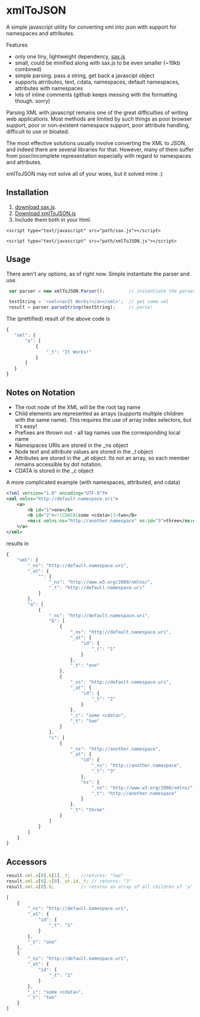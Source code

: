 xmlToJSON
=========

A simple javascript utility for converting xml into json with support for namespaces and attributes.

Features
* only one tiny, lightweight dependency, [sax.js](https://github.com/isaacs/sax-js)
* small, could be minified along with sax.js to be even smaller (~19kb combined)
* simple parsing.  pass a string, get back a javascipt object
* supports atrributes, text, cdata, namespaces, default namespaces, attributes with namespaces
* lots of inline comments (github keeps messing with the formatting though.  sorry)

Parsing XML with javascript remains one of the great difficulties of writing web applications.
Most methods are limited by such things as poor browser support, poor or non-existent namespace support, poor attribute handling, difficult to use or bloated.

The most effective solutions usually involve converting the XML to JSON, and indeed there are several libraries for that.  However, many of them suffer from poor/incomplete representation especially with regard to namespaces and attributes.

xmlToJSON may not solve all of your woes, but it solved mine :)

Installation
------------
1. [download sax.js](https://raw.github.com/isaacs/sax-js/master/lib/sax.js).
2. [Download xmlToJSON.js](https://raw.github.com/metatribal/xmlToJSON/master/xmlToJSON.js)
3. Include them both in your html.
 
```
<script type="text/javascript" src="path/sax.js"></script>
```
```
<script type="text/javascript" src="path/xmlToJSON.js"></script>
 ```
Usage
-----
There aren't any options, as of right now.  Simple instantiate the parser and use.
 ```javascript
  var parser = new xmlToJSON.Parser();         // instantiate the parser

  testString = '<xml><a>It Works!</a></xml>';  // get some xml
  result = parser.parseString(testString);     // parse!
 ```
 The (prettified) result of the above code is
 ```javascript
{
    "xml": {
        "a": [
            {
                "_t": "It Works!"
            }
        ]
    }
}
```

Notes on Notation
------------------
* The root node of the XML will be the root tag name
* Child elements are represented as arrays (supports multiple children with the same name).  This requires the use of array index selectors, but it's easy!
* Prefixes are thrown out - all tag names use the corresponding local name
* Namespaces URIs are stored in the _ns object
* Node text and attribute values are stored in the _t object
* Attributes are stored in the _at object.  Its not an array, so each member remains accessible by dot notation.
* CDATA is stored in the _c object

A more complicated example (with namespaces, attributed, and cdata)
```xml
<?xml version="1.0" encoding="UTF-8"?>
<xml xmlns="http://default.namespace.uri">
    <a>
        <b id="1">one</b>
        <b id="2"><![CDATA[some <cdata>]]>two</b>
        <ns:c xmlns:ns="http://another.namespace" ns:id="3">three</ns:c>
    </a>
</xml>
```

results in
```javascript
{
    "xml": {
        "_ns": "http://default.namespace.uri", 
        "_at": {
            "": {
                "_ns": "http://www.w3.org/2000/xmlns/", 
                "_t": "http://default.namespace.uri"
            }
        }, 
        "a": [
            {
                "_ns": "http://default.namespace.uri", 
                "b": [
                    {
                        "_ns": "http://default.namespace.uri", 
                        "_at": {
                            "id": {
                                "_t": "1"
                            }
                        }, 
                        "_t": "one"
                    }, 
                    {
                        "_ns": "http://default.namespace.uri", 
                        "_at": {
                            "id": {
                                "_t": "2"
                            }
                        }, 
                        "_c": "some <cdata>", 
                        "_t": "two"
                    }
                ], 
                "c": [
                    {
                        "_ns": "http://another.namespace", 
                        "_at": {
                            "id": {
                                "_ns": "http://another.namespace", 
                                "_t": "3"
                            }, 
                            "ns": {
                                "_ns": "http://www.w3.org/2000/xmlns/", 
                                "_t": "http://another.namespace"
                            }
                        }, 
                        "_t": "three"
                    }
                ]
            }
        ]
    }
}

```

Accessors
----------
```javascript
result.xml.a[0].b[1]._t;    //returns: "two"
result.xml.a[0].c[0]._at.id._t; // returns: "3"
result.xml.a[0].b;          // returns an array of all children of 'a' named 'b' (prettified below)

[
    {
        "_ns": "http://default.namespace.uri", 
        "_at": {
            "id": {
                "_t": "1"
            }
        }, 
        "_t": "one"
    }, 
    {
        "_ns": "http://default.namespace.uri", 
        "_at": {
            "id": {
                "_t": "2"
            }
        }, 
        "_c": "some <cdata>", 
        "_t": "two"
    }
]

```

 

